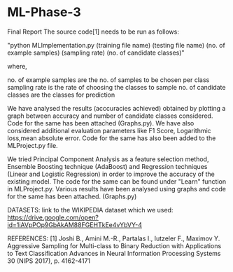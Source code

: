# ML-Phase-3
Final Report
The source code[1] needs to be run as follows:

"python MLImplementation.py (training file name) (testing file name) (no. of example samples) (sampling rate) (no. of candidate classes)"

where,

no. of example samples are the no. of samples to be chosen per class
sampling rate is the rate of choosing the classes to sample
no. of candidate classes are the classes for prediction


We have analysed the results (acccuracies achieved) obtained by plotting a graph between accuracy and number of candidate classes considered. Code for the same has been attached (Graphs.py). We have also considered additional evaluation parameters like F1 Score, Logarithmic loss,mean absolute error. Code for the same has also been added to the MLProject.py file.

We tried Principal Component Analysis as a feature selection method, Ensemble Boosting technique (AdaBoost) and Regression techniques (Linear and Logistic Regression) in order to improve the accuracy of the existing model. The code for the same can be found under "Learn" function in MLProject.py.
Various results have been analysed using graphs and code for the same has been attached. (Graphs.py)


DATASETS:
link to the WIKIPEDIA dataset which we used: https://drive.google.com/open?id=1iAVpPOp9GbAkAM88FGEHTkEe4vYbVY-4

REFERENCES:
[1] Joshi B., Amini M.-R., Partalas I., Iutzeler F., Maximov Y. Aggressive Sampling for Multi-class to Binary Reduction with Applications to Text Classification Advances in Neural Information Processing Systems 30 (NIPS 2017), p. 4162-4171
